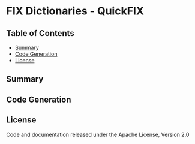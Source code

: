 # FIX Dictionaries - QuickFIX

## Table of Contents

* [Summary](#summary)
* [Code Generation](#code-generation)
* [License](#license)

## Summary

## Code Generation

## License

Code and documentation released under the Apache License, Version 2.0
